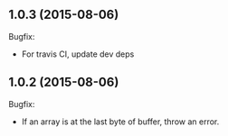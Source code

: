 ## 1.0.3 (2015-08-06)

Bugfix:
  - For travis CI, update dev deps

## 1.0.2 (2015-08-06)

Bugfix:
  - If an array is at the last byte of buffer, throw an error.
